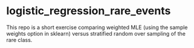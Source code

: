 # logistic_regression_rare_events
This repo is a short exercise comparing weighted MLE (using the sample weights option in sklearn) versus stratified random over sampling of the rare class. 
